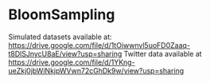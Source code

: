 # BloomSampling

Simulated datasets available at:  https://drive.google.com/file/d/1tOiwwnvl5uoFD0Zaaq-t8DlSJnycU8aE/view?usp=sharing
Twitter data available at https://drive.google.com/file/d/1YKng-ueZkj0jbWiNkjpWVwn72cGhDk9w/view?usp=sharing
